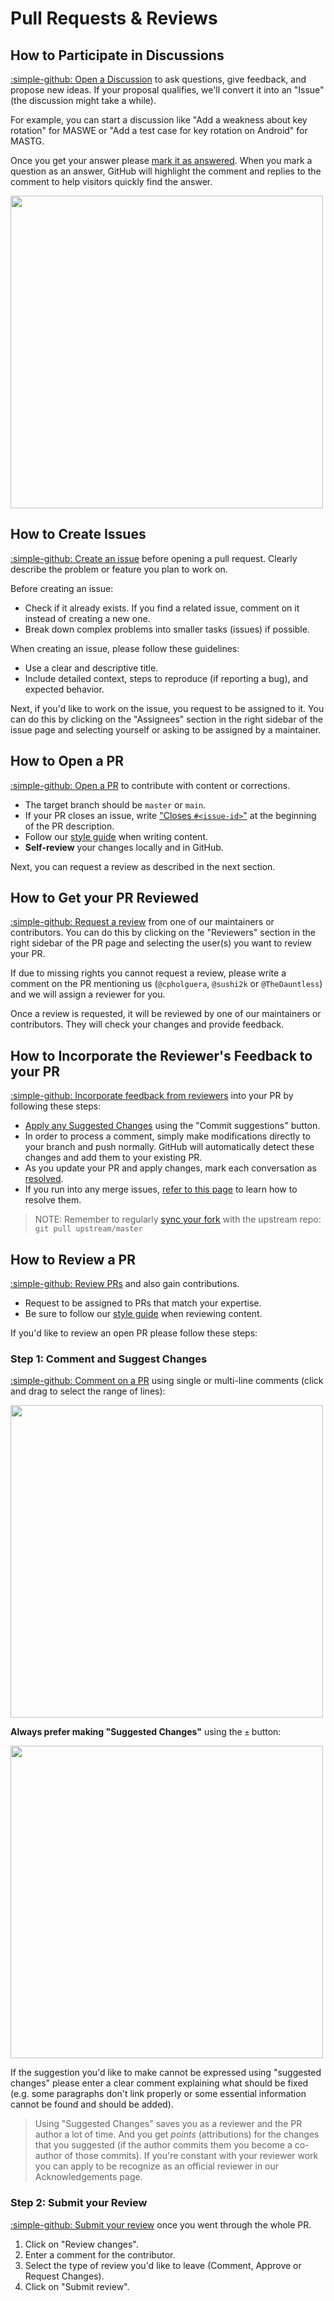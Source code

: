 # Pull Requests & Reviews

## How to Participate in Discussions

[:simple-github: Open a Discussion](https://docs.github.com/en/discussions/quickstart#creating-a-new-discussion) to ask questions, give feedback, and propose new ideas. If your proposal qualifies, we'll convert it into an "Issue" (the discussion might take a while).

For example, you can start a discussion like "Add a weakness about key rotation" for MASWE or "Add a test case for key rotation on Android" for MASTG.

Once you get your answer please [mark it as answered](https://docs.github.com/en/discussions/collaborating-with-your-community-using-discussions/participating-in-a-discussion#marking-a-comment-as-an-answer). When you mark a question as an answer, GitHub will highlight the comment and replies to the comment to help visitors quickly find the answer.

<img src="../../assets/comment-marked-as-answer.png" width="500px"/>

## How to Create Issues

[:simple-github: Create an issue](https://docs.github.com/en/issues/tracking-your-work-with-issues/using-issues/creating-an-issue) before opening a pull request. Clearly describe the problem or feature you plan to work on.

Before creating an issue:

- Check if it already exists. If you find a related issue, comment on it instead of creating a new one.
- Break down complex problems into smaller tasks (issues) if possible.

When creating an issue, please follow these guidelines:

- Use a clear and descriptive title.
- Include detailed context, steps to reproduce (if reporting a bug), and expected behavior.

Next, if you'd like to work on the issue, you request to be assigned to it. You can do this by clicking on the "Assignees" section in the right sidebar of the issue page and selecting yourself or asking to be assigned by a maintainer.

## How to Open a PR

[:simple-github: Open a PR](https://docs.github.com/en/pull-requests/collaborating-with-pull-requests/proposing-changes-to-your-work-with-pull-requests/creating-a-pull-request-from-a-fork) to contribute with content or corrections.

- The target branch should be `master` or `main`.
- If your PR closes an issue, write ["Closes `#<issue-id>`"](https://docs.github.com/en/issues/tracking-your-work-with-issues/linking-a-pull-request-to-an-issue) at the beginning of the PR description.
- Follow our [style guide](5_Style_Guide.md) when writing content.
- **Self-review** your changes locally and in GitHub.

Next, you can request a review as described in the next section.

## How to Get your PR Reviewed

[:simple-github: Request a review](https://docs.github.com/en/pull-requests/collaborating-with-pull-requests/proposing-changes-to-your-work-with-pull-requests/requesting-a-pull-request-review) from one of our maintainers or contributors. You can do this by clicking on the "Reviewers" section in the right sidebar of the PR page and selecting the user(s) you want to review your PR.

If due to missing rights you cannot request a review, please write a comment on the PR mentioning us (`@cpholguera`, `@sushi2k` or `@TheDauntless`) and we will assign a reviewer for you.

Once a review is requested, it will be reviewed by one of our maintainers or contributors. They will check your changes and provide feedback.

## How to Incorporate the Reviewer's Feedback to your PR

[:simple-github: Incorporate feedback from reviewers](https://docs.github.com/en/pull-requests/collaborating-with-pull-requests/reviewing-changes-in-pull-requests/incorporating-feedback-in-your-pull-request) into your PR by following these steps:

- [Apply any Suggested Changes](https://docs.github.com/en/pull-requests/collaborating-with-pull-requests/reviewing-changes-in-pull-requests/incorporating-feedback-in-your-pull-request#applying-suggested-changes) using the "Commit suggestions" button.
- In order to process a comment, simply make modifications directly to your branch and push normally. GitHub will automatically detect these changes and add them to your existing PR.
- As you update your PR and apply changes, mark each conversation as [resolved](https://docs.github.com/en/github/collaborating-with-issues-and-pull-requests/commenting-on-a-pull-request#resolving-conversations).
- If you run into any merge issues, [refer to this page](https://docs.github.com/en/pull-requests/collaborating-with-pull-requests/addressing-merge-conflicts/about-merge-conflicts) to learn how to resolve them.

> NOTE: Remember to regularly [sync your fork](https://docs.github.com/en/pull-requests/collaborating-with-pull-requests/working-with-forks/syncing-a-fork) with the upstream repo: `git pull upstream/master`

## How to Review a PR

[:simple-github: Review PRs](https://docs.github.com/en/pull-requests/collaborating-with-pull-requests/reviewing-changes-in-pull-requests/about-pull-request-reviews) and also gain contributions.

- Request to be assigned to PRs that match your expertise.
- Be sure to follow our [style guide](5_Style_Guide.md) when reviewing content.

If you'd like to review an open PR please follow these steps:

### Step 1: Comment and Suggest Changes

[:simple-github: Comment on a PR](https://docs.github.com/en/pull-requests/collaborating-with-pull-requests/reviewing-changes-in-pull-requests/commenting-on-a-pull-request) using single or multi-line comments (click and drag to select the range of lines):

<img src="../../assets/hover-comment-icon.gif" width="500px"/>

**Always prefer making "Suggested Changes"** using the `±` button:

<img src="../../assets/suggestion-block.png" width="500px"/>

If the suggestion you'd like to make cannot be expressed using "suggested changes" please enter a clear comment explaining what should be fixed (e.g. some paragraphs don't link properly or some essential information cannot be found and should be added).

> Using "Suggested Changes" saves you as a reviewer and the PR author a lot of time. And you get _points_ (attributions) for the changes that you suggested (if the author commits them you become a co-author of those commits). If you're constant with your reviewer work you can apply to be recognize as an official reviewer in our Acknowledgements page.

### Step 2: Submit your Review

[:simple-github: Submit your review](https://docs.github.com/en/pull-requests/collaborating-with-pull-requests/reviewing-changes-in-pull-requests/reviewing-proposed-changes-in-a-pull-request#submitting-your-review) once you went through the whole PR.

1. Click on "Review changes".
2. Enter a comment for the contributor.
3. Select the type of review you'd like to leave (Comment, Approve or Request Changes).
4. Click on "Submit review".
